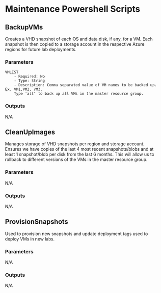 # Maintenance Powershell Scripts

## BackupVMs
Creates a VHD snapshot of each OS and data disk, if any, for a VM. Each snapshot is then copied to a storage account in the respective Azure regions for future lab deployments.

### Parameters
    VMLIST
        - Required: No
        - Type: String
        - Description: Comma separated value of VM names to be backed up. Ex. VM1,VM2, VM3. 
        Type 'all' to back up all VMs in the master resource group. 

### Outputs
N/A


## CleanUpImages
Manages storage of VHD snapshots per region and storage account. Ensures we have copies of the last 4 most recent snapshots/blobs and at least 1 snapshot/blob per disk from the last 6 months. This will allow us to rollback to different versions of the VMs in the master resource group.

### Parameters
N/A

### Outputs
N/A


## ProvisionSnapshots
Used to provision new snapshots and update deployment tags used to deploy VMs in new labs.

### Parameters
N/A

### Outputs
N/A